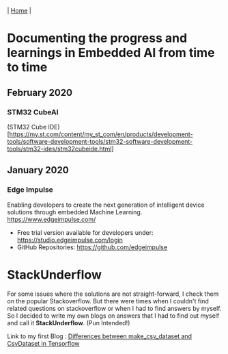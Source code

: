 |  [Home](https://yuvaraj8blr.github.io/)  | 

# Documenting the progress and learnings in Embedded AI from time to time

## February 2020

### STM32 CubeAI
(STM32 Cube IDE)[https://my.st.com/content/my_st_com/en/products/development-tools/software-development-tools/stm32-software-development-tools/stm32-ides/stm32cubeide.html]

## January 2020

### Edge Impulse
Enabling developers to create the next generation of intelligent device solutions through embedded Machine Learning.
https://www.edgeimpulse.com/

- Free trial version available for developers under: https://studio.edgeimpulse.com/login
- GitHub Repositories: https://github.com/edgeimpulse

# StackUnderflow
For some issues where the solutions are not straight-forward, I check them on the popular Stackoverflow. But there were times when I couldn't find related questions on stackoverflow or when I had to find answers by myself. So I decided to write my own blogs on answers that I had to find out myself and call it __StackUnderflow__. (Pun Intended!)

Link to my first Blog :
[Differences between make_csv_dataset and CsvDataset in Tensorflow](docs/csvDataset.md)
